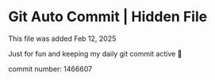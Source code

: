 # Git Auto Commit | Hidden File

This file was added Feb 12, 2025

Just for fun and keeping my daily git commit active 🤪

commit number: 1466607
